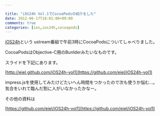 ```yaml
---

title: "iOS24h Vol.1でCocoaPodsの紹介をした"
date: 2012-06-17T18:01:00+09:00
comments: true
categories: [ios,ios24h,cocoapods]
---
```

[iOS24h](http://ios24h.net/)という ustream番組で午前3時にCocoaPodsについてしゃべりました。

CocoaPodsはObjective-C用のBunlderみたいなものです。

スライドを下記にあります。

[http://eiel.github.com/iOS24h-vol1](https://github.com/eiel/iOS24h-vol1)

impress.jsを使用してみたけどたいへん時間をつかったので次も使うか悩む…。
気合をいれて臨んだ割に人がいなかったかなー。

その他の資料は

[https://github.com/eiel/iOS24h-vol1](https://github.com/eiel/iOS24h-vol1)
